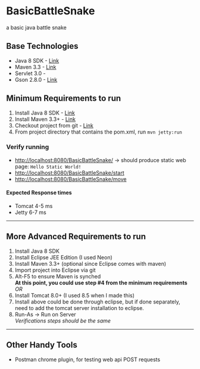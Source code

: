 # BasicBattleSnake
a basic java battle snake

## Base Technologies
- Java 8 SDK - [Link](http://www.oracle.com/technetwork/java/javase/downloads/jdk8-downloads-2133151.html)
- Maven 3.3 - [Link](https://maven.apache.org/download.cgi)
- Servlet 3.0 - 
- Gson 2.8.0 - [Link](https://github.com/google/gson)

## Minimum Requirements to run
1. Install Java 8 SDK - [Link](https://docs.oracle.com/javase/8/docs/technotes/guides/install/install_overview.html)
2. Install Maven 3.3+ - [Link](https://maven.apache.org/install.html)
3. Checkout project from git - [Link](https://guides.github.com/activities/hello-world/)
4. From project directory that contains the pom.xml, run `mvn jetty:run`

### Verify running
- [http://localhost:8080/BasicBattleSnake/](http://localhost:8080/BasicBattleSnake/) -> should produce static web page: `Hello Static World!`
- [http://localhost:8080/BasicBattleSnake/start](http://localhost:8080/BasicBattleSnake/start)
- [http://localhost:8080/BasicBattleSnake/move](http://localhost:8080/BasicBattleSnake/move)

#### Expected Response times
- Tomcat 4-5 ms
- Jetty 6-7 ms


---

## More Advanced Requirements to run
1. Install Java 8 SDK
2. Install Eclipse JEE Edition (I used Neon)
3. Install Maven 3.3+ (optional since Eclipse comes with maven)
4. Import project into Eclipse via git
5. Alt-F5 to ensure Maven is synched  
**At this point, you could use step #4 from the minimum requirements**  
*OR*  
6. Install Tomcat 8.0+ (I used 8.5 when I made this) 
7. Install above could be done through eclipse, but if done separately, need to add the tomcat server installation to eclipse.
8. Run-As -> Run on Server  
*Verifications steps should be the same*

---

## Other Handy Tools
- Postman chrome plugin, for testing web api POST requests
